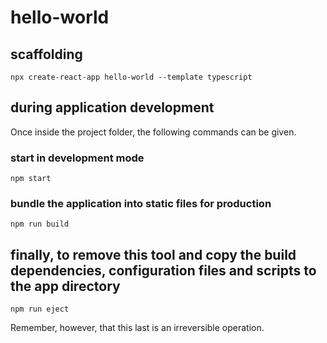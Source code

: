 # hello-world

## scaffolding

```shell
npx create-react-app hello-world --template typescript
```

## during application development

Once inside the project folder, the following commands can be given.

### start in development mode

```shell
npm start
```

### bundle the application into static files for production

```shell
npm run build
```

## finally, to remove this tool and copy the build dependencies, configuration files and scripts to the app directory

```shell
npm run eject
```

Remember, however, that this last is an irreversible operation.
